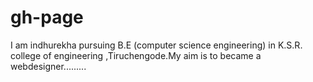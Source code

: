 # gh-page
I am indhurekha pursuing B.E (computer science engineering) in K.S.R. college of engineering ,Tiruchengode.My aim is to became a webdesigner.........
